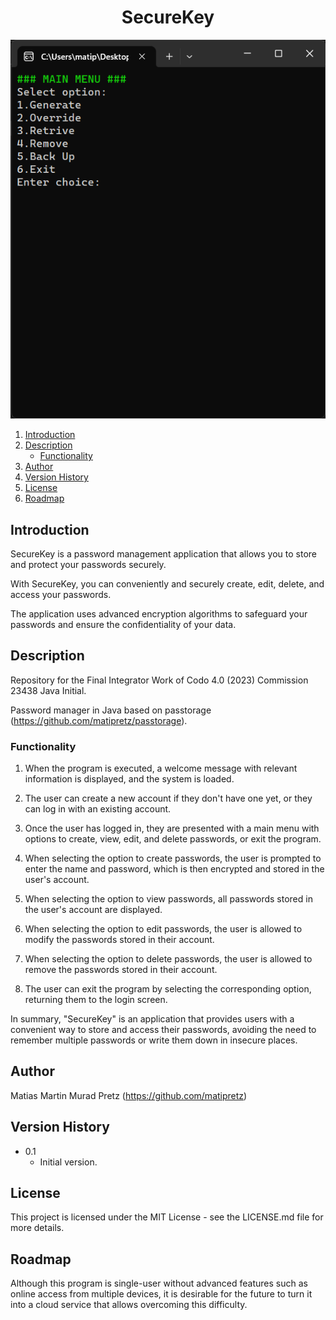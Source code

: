 <p align="center">
  <h1 align="center">SecureKey</h1>
</p>

![Portada](./images/pic01.png)


1. [Introduction](#introduction)
2. [Description](#description)
   - [Functionality](#functionality)
4. [Author](#author)
5. [Version History](#version-history)
6. [License](#license)
7. [Roadmap](#roadmap)

## Introduction

SecureKey is a password management application that allows you to store and protect your passwords securely.

With SecureKey, you can conveniently and securely create, edit, delete, and access your passwords.

The application uses advanced encryption algorithms to safeguard your passwords and ensure the confidentiality of your data.

## Description

Repository for the Final Integrator Work of Codo 4.0 (2023) Commission 23438 Java Initial.

Password manager in Java based on passtorage (https://github.com/matipretz/passtorage).

### Functionality

1. When the program is executed, a welcome message with relevant information is displayed, and the system is loaded.

2. The user can create a new account if they don't have one yet, or they can log in with an existing account.

3. Once the user has logged in, they are presented with a main menu with options to create, view, edit, and delete passwords, or exit the program.

4. When selecting the option to create passwords, the user is prompted to enter the name and password, which is then encrypted and stored in the user's account.

5. When selecting the option to view passwords, all passwords stored in the user's account are displayed.

6. When selecting the option to edit passwords, the user is allowed to modify the passwords stored in their account.

7. When selecting the option to delete passwords, the user is allowed to remove the passwords stored in their account.

8. The user can exit the program by selecting the corresponding option, returning them to the login screen.

In summary, "SecureKey" is an application that provides users with a convenient way to store and access their passwords, avoiding the need to remember multiple passwords or write them down in insecure places.


## Author

Matias Martin Murad Pretz (https://github.com/matipretz)

## Version History

* 0.1
  - Initial version.

## License

This project is licensed under the MIT License - see the LICENSE.md file for more details.

## Roadmap

Although this program is single-user without advanced features such as online access from multiple devices, it is desirable for the future to turn it into a cloud service that allows overcoming this difficulty.
